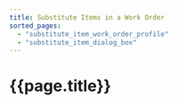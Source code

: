 ```yaml
---
title: Substitute Items in a Work Order
sorted_pages:
  - "substitute_item_work_order_profile"
  - "substitute_item_dialog_box"
---
```

# {{page.title}}
